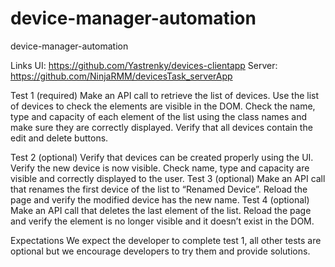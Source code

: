 # device-manager-automation
device-manager-automation


Links
UI:  https://github.com/Yastrenky/devices-clientapp
Server: https://github.com/NinjaRMM/devicesTask_serverApp

Test 1 (required)
Make an API call to retrieve the list of devices.
Use the list of devices to check the elements are visible in the DOM. Check the name, type and capacity of each element of the list using the class names and make sure they are correctly displayed.
Verify that all devices contain the edit and delete buttons.
 
Test 2 (optional)
Verify that devices can be created properly using the UI.
Verify the new device is now visible. Check name, type and capacity are visible and correctly displayed to the user.
Test 3 (optional)
Make an API call that renames the first device of the list to “Renamed Device”.
Reload the page and verify the modified device has the new name.
Test 4 (optional)
Make an API call that deletes the last element of the list.
Reload the page and verify the element is no longer visible and it doesn’t exist in the DOM.
 
Expectations
We expect the developer to complete test 1, all other tests are optional but we encourage developers to try them and provide solutions.
